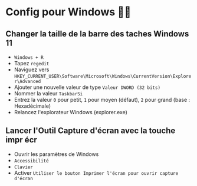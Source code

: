 # Config pour Windows 🐱‍👤 

## Changer la taille de la barre des taches Windows 11
- `Windows + R`
- Tapez `regedit`
- Naviguez vers `HKEY_CURRENT_USER\Software\Microsoft\Windows\CurrentVersion\Explorer\Advanced`
- Ajouter une nouvelle valeur de type `Valeur DWORD (32 bits)`
- Nommer la valeur `TaskbarSi`
- Entrez la valeur `0` pour petit, `1` pour moyen (défaut), `2` pour grand (base : Hexadécimale)
- Relancez l'explorateur Windows (explorer.exe)

## Lancer l'Outil Capture d'écran avec la touche impr écr 
- Ouvrir les paramètres de Windows 
- `Accessibilité`
- `Clavier`
- Activer `Utiliser le bouton Imprimer l'écran pour ouvrir capture d'écran`
